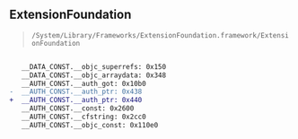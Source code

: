 ## ExtensionFoundation

> `/System/Library/Frameworks/ExtensionFoundation.framework/ExtensionFoundation`

```diff

   __DATA_CONST.__objc_superrefs: 0x150
   __DATA_CONST.__objc_arraydata: 0x348
   __AUTH_CONST.__auth_got: 0x10b0
-  __AUTH_CONST.__auth_ptr: 0x438
+  __AUTH_CONST.__auth_ptr: 0x440
   __AUTH_CONST.__const: 0x2600
   __AUTH_CONST.__cfstring: 0x2cc0
   __AUTH_CONST.__objc_const: 0x110e0

```
